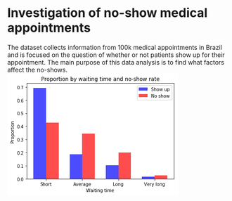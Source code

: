 # Investigation of no-show medical appointments
The dataset collects information from 100k medical appointments in Brazil 
and is focused on the question of whether or not patients show up for their appointment. 
The main purpose of this data analysis is to find what factors affect the no-shows.
![Proportion by waiting time and noshow rate](/Proportion_by_waiting_time.png)
